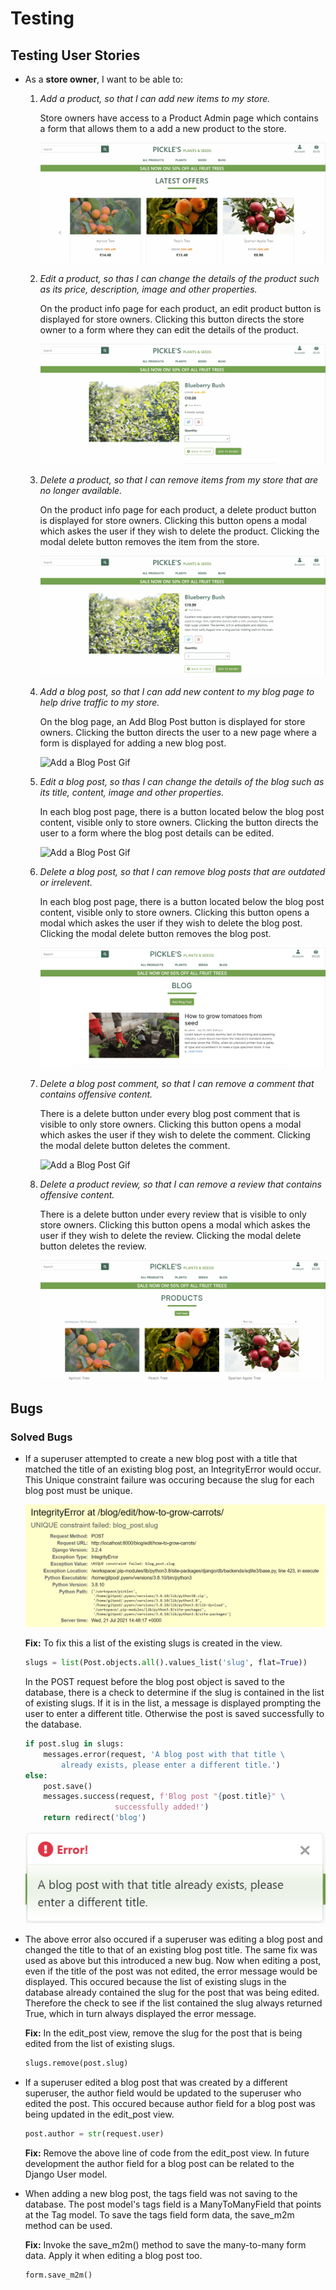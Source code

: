 # Testing

## Testing User Stories

- As a **store owner**, I want to be able to:

    1. *Add a product, so that I can add new items to my store.*

        Store owners have access to a Product Admin page which contains a form that allows them to a add a new product to the store. 
        
        ![Add a Product Gif](docs/testing_gifs/add_product.gif)


    2. *Edit a product, so thas I can change the details of the product such as its price, description, image and other properties.*

        On the product info page for each product, an edit product button is displayed for store owners. Clicking this button directs the store owner to a form where they can edit the details of the product.

        ![Edit a Product Gif](docs/testing_gifs/edit_product.gif)


    3. *Delete a product, so that I can remove items from my store that are no longer available.*

        On the product info page for each product, a delete product button is displayed for store owners. Clicking this button opens a modal which askes the user if they wish to delete the product. Clicking the modal delete button removes the item from the store.

        ![Delete a Product Gif](docs/testing_gifs/delete_product.gif)


    4. *Add a blog post, so that I can add new content to my blog page to help drive traffic to my store.*

        On the blog page, an Add Blog Post button is displayed for store owners. Clicking the button directs the user to a new page where a form is displayed for adding a new blog post.

        ![Add a Blog Post Gif](docs/testing_gifs/add_blog_post.gif)


    5. *Edit a blog post, so thas I can change the details of the blog such as its title, content, image and other properties.*

        In each blog post page, there is a button located below the blog post content, visible only to store owners. Clicking the button directs the user to a form where the blog post details can be edited.

        ![Add a Blog Post Gif](docs/testing_gifs/edit_blog_post.gif)


    6. *Delete a blog post, so that I can remove blog posts that are outdated or irrelevent.*

        In each blog post page, there is a button located below the blog post content, visible only to store owners. Clicking this button opens a modal which askes the user if they wish to delete the blog post. Clicking the modal delete button removes the blog post.

        ![Add a Blog Post Gif](docs/testing_gifs/delete_blog_post.gif)


    7. *Delete a blog post comment, so that I can remove a comment that contains offensive content.*

        There is a delete button under every blog post comment that is visible to only store owners. Clicking this button opens a modal which askes the user if they wish to delete the comment. Clicking the modal delete button deletes the comment.

        ![Add a Blog Post Gif](docs/testing_gifs/delete_comment.gif)
    

    8. *Delete a product review, so that I can remove a review that contains offensive content.*

        There is a delete button under every review that is visible to only store owners. Clicking this button opens a modal which askes the user if they wish to delete the review. Clicking the modal delete button deletes the review.

        ![Add a Blog Post Gif](docs/testing_gifs/delete_review.gif)

## Bugs

### Solved Bugs

- If a superuser attempted to create a new blog post with a title that matched the title of an existing blog post, an IntegrityError would occur. This Unique constraint failure was occuring because the slug for each blog post must be unique. 

    ![Image](docs/testing_images/blog_slug_bug.png)

    **Fix:** To fix this a list of the existing slugs is created in the view.

    ```python
    slugs = list(Post.objects.all().values_list('slug', flat=True))
    ```
    In the POST request before the blog post object is saved to the database, there is a check to determine if the slug is contained in the list of existing slugs. If it is in the list, a message is displayed prompting the user to enter a different title. Otherwise the post is saved successfully to the database.

    ```python
    if post.slug in slugs:
        messages.error(request, 'A blog post with that title \
            already exists, please enter a different title.')  
    else:
        post.save()
        messages.success(request, f'Blog post "{post.title}" \
                        successfully added!')
        return redirect('blog')
    ```

    ![Image](docs/testing_images/blog_slug_error_message.png)

- The above error also occured if a superuser was editing a blog post and changed the title to that of an existing blog post title. The same fix was used as above but this introduced a new bug. Now when editing a post, even if the title of the post was not edited, the error message would be displayed. This occured because the list of existing slugs in the database already contained the slug for the post that was being edited. Therefore the check to see if the list contained the slug always returned True, which in turn always displayed the error message. 

    **Fix:** In the edit_post view, remove the slug for the post that is being edited from the list of existing slugs.

    ```python
    slugs.remove(post.slug)
    ```

- If a superuser edited a blog post that was created by a different superuser, the author field would be updated to the superuser who edited the post. This occured because author field for a blog post was being updated in the edit_post view.

    ```python
    post.author = str(request.user)
    ```
    
    **Fix:** Remove the above line of code from the edit_post view. In future development the author field for a blog post can be related to the Django User model.

- When adding a new blog post, the tags field was not saving to the database. The post model's tags field is a ManyToManyField that points at the Tag model. To save the tags field form data, the save_m2m method can be used. 

    **Fix:** Invoke the save_m2m() method to save the many-to-many form data. Apply it when editing a blog post too.
    
    ```python 
    form.save_m2m()
    ```
